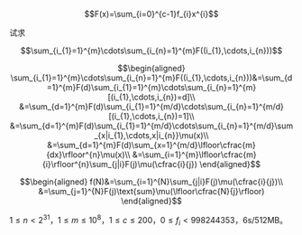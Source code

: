 $$F(x)=\sum_{i=0}^{c-1}f_{i}x^{i}$$

试求

$$\sum_{i_{1}=1}^{m}\cdots\sum_{i_{n}=1}^{m}F((i_{1},\cdots,i_{n}))$$

$$\begin{aligned}
\sum_{i_{1}=1}^{m}\cdots\sum_{i_{n}=1}^{m}F((i_{1},\cdots,i_{n}))&=\sum_{d=1}^{m}F(d)\sum_{i_{1}=1}^{m}\cdots\sum_{i_{n}=1}^{m}[(i_{1},\cdots,i_{n})=d]\\
&=\sum_{d=1}^{m}F(d)\sum_{i_{1}=1}^{m/d}\cdots\sum_{i_{n}=1}^{m/d}[(i_{1},\cdots,i_{n})=1]\\
&=\sum_{d=1}^{m}F(d)\sum_{i_{1}=1}^{m/d}\cdots\sum_{i_{n}=1}^{m/d}\sum_{x|i_{1},\cdots,x|i_{n}}\mu(x)\\
&=\sum_{d=1}^{m}F(d)\sum_{x=1}^{m/d}\lfloor\cfrac{m}{dx}\rfloor^{n}\mu(x)\\
&=\sum_{i=1}^{m}\lfloor\cfrac{m}{i}\rfloor^{n}\sum_{j|i}F(j)\mu(\cfrac{i}{j})
\end{aligned}$$

$$\begin{aligned}
f(N)&=\sum_{i=1}^{N}\sum_{j|i}F(j)\mu(\cfrac{i}{j})\\
&=\sum_{j=1}^{N}F(j)\text{sum}\mu(\lfloor\cfrac{N}{j}\rfloor)
\end{aligned}$$

$1\leqslant n\lt 2^{31}$，$1\leqslant m\leqslant 10^{8}$，$1\leqslant c\leqslant 200$，$0\leqslant f_{i}\lt 998244353$，$6\text{s}/512\text{MB}$。
